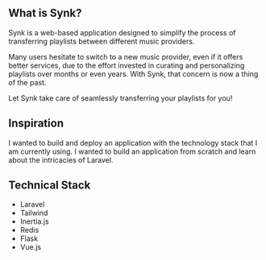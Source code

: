 ## What is  Synk?
Synk is a web-based application designed to simplify the 
process of transferring playlists between different music 
providers. 

Many users hesitate to switch to a new music 
provider, even if it offers better services, due to the 
effort invested in curating and personalizing playlists 
over months or even years. With Synk, that concern is now 
a thing of the past. 

Let Synk take care of seamlessly 
transferring your playlists for you!

## Inspiration
I wanted to build and deploy an application with the technology
stack that I am currently using. I wanted to build an application 
from scratch and learn about the intricacies of Laravel. 

## Technical Stack 
- Laravel 
- Tailwind
- Inertia.js
- Redis 
- Flask
- Vue.js
